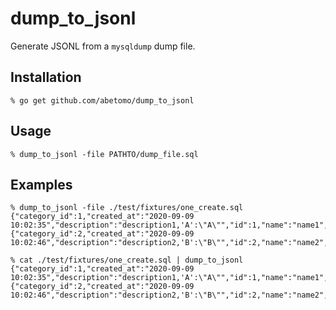 # dump_to_jsonl

Generate JSONL from a `mysqldump` dump file.

## Installation

```
% go get github.com/abetomo/dump_to_jsonl
```

## Usage

```
% dump_to_jsonl -file PATHTO/dump_file.sql
```

## Examples

```
% dump_to_jsonl -file ./test/fixtures/one_create.sql
{"category_id":1,"created_at":"2020-09-09 10:02:35","description":"description1,'A':\"A\"","id":1,"name":"name1","rate":1.1}
{"category_id":2,"created_at":"2020-09-09 10:02:46","description":"description2,'B':\"B\"","id":2,"name":"name2","rate":2.2}
```

```
% cat ./test/fixtures/one_create.sql | dump_to_jsonl
{"category_id":1,"created_at":"2020-09-09 10:02:35","description":"description1,'A':\"A\"","id":1,"name":"name1","rate":1.1}
{"category_id":2,"created_at":"2020-09-09 10:02:46","description":"description2,'B':\"B\"","id":2,"name":"name2","rate":2.2}
```
